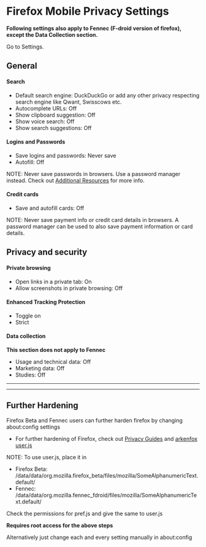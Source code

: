 # Firefox Mobile Privacy Settings

**Following settings also apply to Fennec (F-droid version of firefox), except the Data Collection section.**

Go to Settings.



## General

#### Search
- Default search engine: DuckDuckGo or add any other privacy respecting search engine like Qwant, Swisscows etc.
- Autocomplete URLs: Off
- Show clipboard suggestion: Off
- Show voice search: Off
- Show search suggestions: Off

#### Logins and Passwords
- Save logins and passwords: Never save
- Autofill: Off

NOTE: Never save passwords in browsers. Use a password manager instead. Check out [Additional Resources](https://github.com/the-weird-aquarian/privacy-settings#additional-resources) for more info.

#### Credit cards
- Save and autofill cards: Off

NOTE: Never save payment info or credit card details in browsers. A password manager can be used to also save payment information or card details.



## Privacy and security

#### Private browsing
- Open links in a private tab: On
- Allow screenshots in private browsing: Off

#### Enhanced Tracking Protection
- Toggle on
- Strict

#### Data collection
**This section does not apply to Fennec**
- Usage and technical data: Off
- Marketing data: Off
- Studies: Off



---
---



## Further Hardening

Firefox Beta and Fennec users can further harden firefox by changing about:config settings

- For further hardening of Firefox, check out [Privacy Guides](https://www.privacyguides.org/browsers/#about_config) and [arkenfox user.js](https://github.com/arkenfox/user.js)

NOTE: To use user.js, place it in
- Firefox Beta: /data/data/org.mozilla.firefox_beta/files/mozilla/SomeAlphanumericText.default/
- Fennec: /data/data/org.mozilla.fennec_fdroid/files/mozilla/SomeAlphanumericText.default/

Check the permissions for pref.js and give the same to user.js

**Requires root access for the above steps**

Alternatively just change each and every setting manually in about:config

